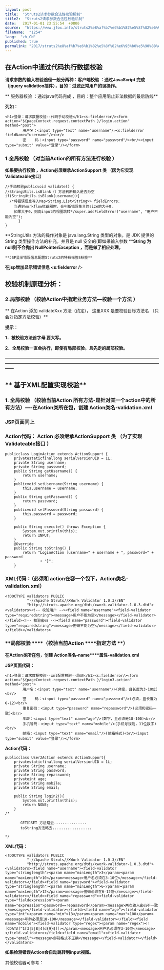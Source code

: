 ```yaml
---
layout: post
title:  "Struts2请求参数合法性校验机制"
title2:  "Struts2请求参数合法性校验机制"
date:   2017-01-01 23:55:54  +0800
source:  "https://www.jfox.info/struts2%e8%af%b7%e6%b1%82%e5%8f%82%e6%95%b0%e5%90%88%e6%b3%95%e6%80%a7%e6%a0%a1%e9%aa%8c%e6%9c%ba%e5%88%b6.html"
fileName:  "1254"
lang:  "zh_CN"
published: true
permalink: "2017/struts2%e8%af%b7%e6%b1%82%e5%8f%82%e6%95%b0%e5%90%88%e6%b3%95%e6%80%a7%e6%a0%a1%e9%aa%8c%e6%9c%ba%e5%88%b6.html"
---
```


##  在Action中通过代码执行数据校验

**请求参数的输入校验途径一般分两种：客户端校验 ：通过JavaScript 完成 （jquery validation插件），目的：过滤正常用户的误操作。**

** 服务器校验 ：通过java代码完成 ，目的：整个应用阻止非法数据的最后防线**

**列如：**

    <h1>登录：请求数据校验--代码手动校验</h1><s:fielderror/><form action="${pageContext.request.contextPath }/login.action" method="post">
            用户名：<input type="text" name="username"/><s:fielderror fieldName="username"/><br/>
            密    码：<input type="password" name="password"/><br/><input type="submit" value="登录"/></form>

### **1.全局校验 （对当前Action的所有方法进行校验 ）**

**如果要执行校验 ，Action必须继承ActionSupport 类 （因为它实现 Validateable接口）**

    //手动校验publicvoid validate() {
    //StringUtils.isBlank（）方法判断输入是否为空if(StringUtils.isBlank(username)){
      /*将错误信息写入Map<String,List<String>> fieldErrors;
        当遇到workflow拦截器时，会判断错误集合的size的大于0，
        如果大于0，则向input的视图跳转*/super.addFieldError("username", "用户不能为空");
          }
    }

**StringUtils 方法的操作对象是 java.lang.String 类型的对象，是 JDK 提供的 String 类型操作方法的补充，并且是 null 安全的(即如果输入参数 ****String 为 null则不会抛出 NullPointerException ，而是做了相应处理。**

    **JSP显示错误信息配置Struts2的特有标签S标签**

**在jsp增加显示错误信息 <s:fielderror /**>

## **校验机制原理分析：**

### 2.局部校验 （校验Action中指定业务方法—校验一个方法 ）

** 在Action 添加 validateXxx 方法（约定）， 这里XXX 是要校验目标方法名 （只会对指定方法校验）**

**提示：**

**1．被校验方法首字母 要大写。**

**2．全局校验一直会执行，即使有局部校验。且先走的局部校验。**

**——————————————————————————————————————————————————————————————————————————**

## ** 基于XML配置实现校验**

### 1.  全局校验 （校验当前Action 所有方法-是针对某一个action中的所有方法）—-在Action类所在包，创建 Action类名-validation.xml

### JSP页面同上

### Action代码： Action 必须继承ActionSupport 类 （为了实现 **Validateable接口** ）

    publicclass LoginAction extends ActionSupport {
        privatestaticfinallong serialVersionUID = 1L;
        private String username;
        private String password;
        public String getUsername() {
            return username;
        }
        publicvoid setUsername(String username) {
            this.username = username;
        }
        public String getPassword() {
            return password;
        }
        publicvoid setPassword(String password) {
            this.password = password;
        }
    
        public String execute() throws Exception {
            System.out.println(this);
            return INPUT;
        }
        @Override
        public String toString() {
            return "LoginAction [username=" + username + ", password=" + password
                    + "]";
        }
        

### XML代码：（必须和 action在容一个包下，Action类名-validation.xml）

    <!DOCTYPE validators PUBLIC
              "-//Apache Struts//XWork Validator 1.0.3//EN"
              "http://struts.apache.org/dtds/xwork-validator-1.0.3.dtd"><validators><!-- 校验用户 --><field name="username"><field-validator type="requiredstring"><message>用户不能为空</message></field-validator></field><!-- 校验密码 --><field name="password"><field-validator type="requiredstring"><message>密码不能为空</message></field-validator></field></validators>

###  **局部校验 ****（校验当前Action ****指定方法 ****）**

**在Action****类所在包，创建 Action****类名-<action>name****属性-validation.xml**

**JSP页面代码：**

    <h1>登录：请求数据校验--xml配置校验--局部</h1><s:fielderror/><form action="${pageContext.request.contextPath }/login3.action" method="post">
            用户名：<input type="text" name="username"/>(非空，且长度为3-10位)<br/>
            密    码：<input type="password" name="password"/>(必须，且长度为6-12)<br/>
            重复密码：<input type="password" name="repassword"/>(必须和密码一致)<br/>
            年龄：<input type="text" name="age"/>(数字，且必须是18-100)<br/>
            手机号码：<input type="text" name="mobile"/>(手机号规则，11位数字)<br/>
            邮箱：<input type="text" name="email"/>(邮箱格式)<br/><input type="submit" value="登录"/></form>

**Action代码：**

    publicclass User2Action extends ActionSupport{
        privatestaticfinallong serialVersionUID = 1L;
        private String username;
        private String password;
        private String repassword;
        privateint age;
        private String mobile;
        private String email;
        
        public String login2(){
            System.out.println(this);
            return NONE;
        }
    /*
    
           GET和SET 方法略去...............
           toString方法略去..................
    
    */

**XML代码：**

    <!DOCTYPE validators PUBLIC
              "-//Apache Struts//XWork Validator 1.0.3//EN"
              "http://struts.apache.org/dtds/xwork-validator-1.0.3.dtd"><validators><field name="username"><field-validator type="stringlength"><param name="minLength">3</param><param name="maxLength">10</param><message>用户名必须在3-10位</message></field-validator></field><field name="password"><field-validator type="stringlength"><param name="minLength">6</param><param name="maxLength">12</param><message>密码必须在6-12位</message></field-validator></field><field name="repassword"><field-validator type="fieldexpression"><param name="expression">password==repassword</param><message>两次输入密码不一致</message></field-validator></field><field name="age"><field-validator type="int"><param name="min">18</param><param name="max">100</param><message>年龄必须是18-100</message></field-validator></field><field name="mobile"><field-validator type="regex"><param name="regex"><![CDATA[^1[3|5|8|4]d{9}$]]></param><message>用户名必须在3-10位</message></field-validator></field><field name="email"><field-validator type="email"><message>邮箱格式不正确</message></field-validator></field></validators>

**如果检测错误Action会自动跳转到input视图。**

其他校验器可参考：
